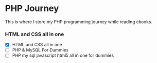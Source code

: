 # PHP Journey

This is where I store my PHP programming journey while reading ebooks.

### HTML and CSS all in one

- [x] HTML and CSS all in one
- [ ] PHP & MySQL For Dummies
- [ ] PHP my sql javascript html5 all in one for dummies
